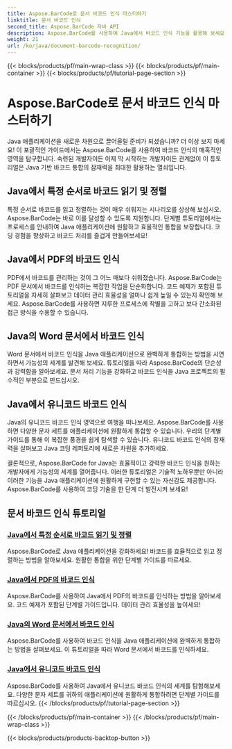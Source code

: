 ```yaml
---
title: Aspose.BarCode로 문서 바코드 인식 마스터하기
linktitle: 문서 바코드 인식
second_title: Aspose.BarCode 자바 API
description: Aspose.BarCode를 사용하여 Java에서 바코드 인식 기능을 활용해 보세요! PDF, Word 문서 및 유니코드 세트의 바코드를 원활하게 통합하고 읽고 정렬하는 방법을 알아보세요.
weight: 21
url: /ko/java/document-barcode-recognition/
---
```


{{< blocks/products/pf/main-wrap-class >}}
{{< blocks/products/pf/main-container >}}
{{< blocks/products/pf/tutorial-page-section >}}

# Aspose.BarCode로 문서 바코드 인식 마스터하기


Java 애플리케이션을 새로운 차원으로 끌어올릴 준비가 되셨습니까? 더 이상 보지 마세요! 이 포괄적인 가이드에서는 Aspose.BarCode를 사용하여 바코드 인식의 매혹적인 영역을 탐구합니다. 숙련된 개발자이든 이제 막 시작하는 개발자이든 관계없이 이 튜토리얼은 Java 기반 바코드 통합의 잠재력을 최대한 활용하는 열쇠입니다.

## Java에서 특정 순서로 바코드 읽기 및 정렬

특정 순서로 바코드를 읽고 정렬하는 것이 매우 쉬워지는 시나리오를 상상해 보십시오. Aspose.BarCode는 바로 이를 달성할 수 있도록 지원합니다. 단계별 튜토리얼에서는 프로세스를 안내하여 Java 애플리케이션에 원활하고 효율적인 통합을 보장합니다. 코딩 경험을 향상하고 바코드 처리를 즐겁게 만들어보세요!

## Java에서 PDF의 바코드 인식

PDF에서 바코드를 관리하는 것이 그 어느 때보다 쉬워졌습니다. Aspose.BarCode는 PDF 문서에서 바코드를 인식하는 복잡한 작업을 단순화합니다. 코드 예제가 포함된 튜토리얼을 자세히 살펴보고 데이터 관리 효율성을 얼마나 쉽게 높일 수 있는지 확인해 보세요. Aspose.BarCode를 사용하면 지루한 프로세스에 작별을 고하고 보다 간소화된 접근 방식을 수용할 수 있습니다.

## Java의 Word 문서에서 바코드 인식

Word 문서에서 바코드 인식을 Java 애플리케이션으로 완벽하게 통합하는 방법을 시연하면서 가능성의 세계를 발견해 보세요. 튜토리얼을 따라 Aspose.BarCode의 단순성과 강력함을 알아보세요. 문서 처리 기능을 강화하고 바코드 인식을 Java 프로젝트의 필수적인 부분으로 만드십시오.

## Java에서 유니코드 바코드 인식

Java의 유니코드 바코드 인식 영역으로 여행을 떠나보세요. Aspose.BarCode를 사용하면 다양한 문자 세트를 애플리케이션에 원활하게 통합할 수 있습니다. 우리의 단계별 가이드를 통해 이 복잡한 풍경을 쉽게 탐색할 수 있습니다. 유니코드 바코드 인식의 잠재력을 살펴보고 Java 코딩 레퍼토리에 새로운 차원을 추가하세요.

결론적으로, Aspose.BarCode for Java는 효율적이고 강력한 바코드 인식을 원하는 개발자에게 가능성의 세계를 열어줍니다. 이러한 튜토리얼은 기술적 노하우뿐만 아니라 이러한 기능을 Java 애플리케이션에 원활하게 구현할 수 있는 자신감도 제공합니다. Aspose.BarCode를 사용하여 코딩 기술을 한 단계 더 발전시켜 보세요!
## 문서 바코드 인식 튜토리얼
### [Java에서 특정 순서로 바코드 읽기 및 정렬](./reading-sorting-barcodes-specific-order/)
Aspose.BarCode로 Java 애플리케이션을 강화하세요! 바코드를 효율적으로 읽고 정렬하는 방법을 알아보세요. 원활한 통합을 위한 단계별 가이드를 따르세요.
### [Java에서 PDF의 바코드 인식](./recognizing-barcodes-from-pdf/)
Aspose.BarCode를 사용하여 Java에서 PDF의 바코드를 인식하는 방법을 알아보세요. 코드 예제가 포함된 단계별 가이드입니다. 데이터 관리 효율성을 높이세요!
### [Java의 Word 문서에서 바코드 인식](./recognizing-barcodes-from-word/)
Aspose.BarCode를 사용하여 바코드 인식을 Java 애플리케이션에 완벽하게 통합하는 방법을 살펴보세요. 이 튜토리얼을 따라 Word 문서에서 바코드를 인식하세요.
### [Java에서 유니코드 바코드 인식](./recognizing-unicode-barcodes/)
Aspose.BarCode를 사용하여 Java에서 유니코드 바코드 인식의 세계를 탐험해보세요. 다양한 문자 세트를 귀하의 애플리케이션에 원활하게 통합하려면 단계별 가이드를 따르십시오.
{{< /blocks/products/pf/tutorial-page-section >}}

{{< /blocks/products/pf/main-container >}}
{{< /blocks/products/pf/main-wrap-class >}}

{{< blocks/products/products-backtop-button >}}
